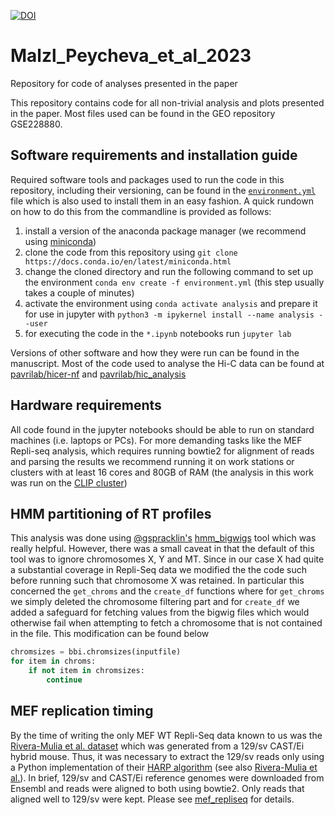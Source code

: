 [![DOI](https://zenodo.org/badge/621298541.svg)](https://zenodo.org/doi/10.5281/zenodo.7924348)

# Malzl_Peycheva_et_al_2023
Repository for code of analyses presented in the paper

This repository contains code for all non-trivial analysis and plots presented in the paper. Most files used can be found in the GEO repository GSE228880.

## Software requirements and installation guide
Required software tools and packages used to run the code in this repository, including their versioning, can be found in the [`environment.yml`]() file which is also used to install them in an easy fashion. A quick rundown on how to do this from the commandline is provided as follows:

1. install a version of the anaconda package manager (we recommend using [miniconda](https://docs.conda.io/en/latest/miniconda.html))
2. clone the code from this repository using `git clone https://docs.conda.io/en/latest/miniconda.html`
3. change the cloned directory and run the following command to set up the environment `conda env create -f environment.yml` (this step usually takes a couple of minutes)
4. activate the environment using `conda activate analysis` and prepare it for use in jupyter with `python3 -m ipykernel install --name analysis --user`
5. for executing the code in the `*.ipynb` notebooks run `jupyter lab`

Versions of other software and how they were run can be found in the manuscript. Most of the code used to analyse the Hi-C data can be found at [pavrilab/hicer-nf](https://github.com/PavriLab/hicer-nf) and [pavrilab/hic_analysis](https://github.com/PavriLab/hic_analysis)

## Hardware requirements
All code found in the jupyter notebooks should be able to run on standard machines (i.e. laptops or PCs). For more demanding tasks like the MEF Repli-seq analysis, which requires running bowtie2 for alignment of reads and parsing the results we recommend running it on work stations or clusters with at least 16 cores and 80GB of RAM (the analysis in this work was run on the [CLIP cluster](https://www.clip.science/))

## HMM partitioning of RT profiles
This analysis was done using [@gspracklin's](https://github.com/gspracklin) [hmm_bigwigs](https://github.com/gspracklin/hmm_bigwigs) tool which was really helpful. However, there was a small caveat in that the default of this tool was to ignore chromosomes X, Y and MT. Since in our case X had quite a substantial coverage in Repli-Seq data we modified the the code such before running such that chromosome X was retained. In particular this concerned the `get_chroms` and the `create_df` functions where for `get_chroms` we simply deleted the chromosome filtering part and for `create_df` we added a safeguard for fetching values from the bigwig files which would otherwise fail when attempting to fetch a chromosome that is not contained in the file. This modification can be found below
```python
chromsizes = bbi.chromsizes(inputfile)
for item in chroms:
    if not item in chromsizes:
        continue
```

## MEF replication timing
By the time of writing the only MEF WT Repli-Seq data known to us was the [Rivera-Mulia et al. dataset](https://www.ncbi.nlm.nih.gov/geo/query/acc.cgi?acc=GSE114747) which was generated from a 129/sv CAST/Ei hybrid mouse. Thus, it was necessary to extract the 129/sv reads only using a Python implementation of their [HARP algorithm](https://github.com/dvera/harp) (see also [Rivera-Mulia et al.](www.doi.org/10.1101/gr.232561.117)). In brief, 129/sv and CAST/Ei reference genomes were downloaded from Ensembl and reads were aligned to both using bowtie2. Only reads that aligned well to 129/sv were kept. Please see [mef_repliseq](https://github.com/dmalzl/Malzl_Peycheva_et_al_2023/tree/main/mef_repliseq) for details.
